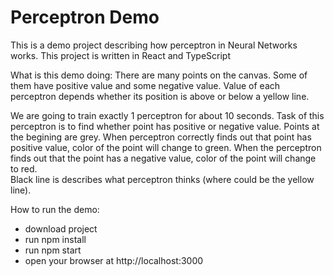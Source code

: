 # Perceptron Demo

This is a demo project describing how perceptron in Neural Networks works.
This project is written in React and TypeScript

What is this demo doing:
There are many points on the canvas. Some of them have positive value and some negative value.
Value of each perceptron depends whether its position is above or below a yellow line.

We are going to train exactly 1 perceptron for about 10 seconds. Task of this perceptron is to find whether point has positive or negative value. Points at the begining are grey. 
When perceptron correctly finds out that point has positive value, color of the point will change to green.
When the perceptron finds out that the point has a negative value, color of the point will change to red.  
Black line is describes what perceptron thinks (where could be the yellow line).

How to run the demo:
- download project
- run npm install 
- run npm start
- open your browser at http://localhost:3000


